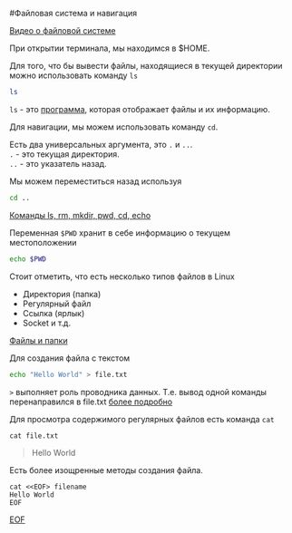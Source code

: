 #Файловая система и навигация

[Видео о файловой системе](https://cs.petrsu.ru/~vadim/shell-html/s_u_2_ru.htm)

При открытии терминала, мы находимся в $HOME.

Для того, что бы вывести файлы, находящиеся в текущей директории \
можно использовать команду `ls`

```sh
ls
```

`ls` - это [программа](https://www.opennet.ru/man.shtml?topic=ls&category=1), которая отображает файлы и их информацию. 

Для навигации, мы можем использовать команду `cd`.

Есть два универсальных аргумента, это `.` и `..`. \
`.` - это текущая директория. \
`..` - это указатель назад.

Мы можем переместиться назад используя

```sh
cd ..
```

[Команды ls, rm, mkdir, pwd, cd, echo](https://www.youtube.com/watch?v=XAfDrMeqoHY)

Переменная `$PWD` хранит в себе информацию о текущем местоположении

```sh
echo $PWD
```

Стоит отметить, что есть несколько типов файлов в Linux
- Директория (папка)
- Регулярный файл
- Ссылка (ярлык)
- Socket и т.д.

[Файлы и папки](https://www.youtube.com/watch?v=1WV-OsaCzbo)

Для создания файла с текстом

```sh
echo "Hello World" > file.txt
```

`>` выполняет роль проводника данных. Т.е. вывод одной команды перенаправился в file.txt
[более подробно](https://www.guru99.com/linux-redirection.html)

Для просмотра содержимого регулярных файлов есть команда `cat`
```text
cat file.txt
```
> Hello World


Есть более изощренные методы создания файла.
```text
cat <<EOF> filename
Hello World
EOF
```

[EOF](https://ru.wikipedia.org/wiki/EOF)

